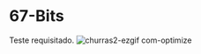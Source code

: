 # 67-Bits
Teste requisitado.
![churras2-ezgif com-optimize](https://github.com/user-attachments/assets/475c5cac-ccd5-4ebd-99f6-3f7e6dba17b1)
